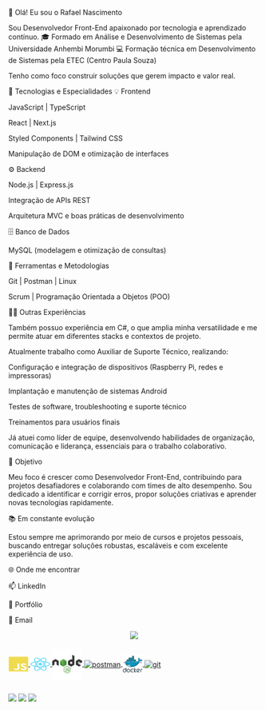 👋 Olá! Eu sou o Rafael Nascimento

Sou Desenvolvedor Front-End apaixonado por tecnologia e aprendizado contínuo.
🎓 Formado em Análise e Desenvolvimento de Sistemas pela Universidade Anhembi Morumbi
💻 Formação técnica em Desenvolvimento de Sistemas pela ETEC (Centro Paula Souza)

Tenho como foco construir soluções que gerem impacto e valor real.

🚀 Tecnologias e Especialidades
💡 Frontend

JavaScript | TypeScript

React | Next.js

Styled Components | Tailwind CSS

Manipulação de DOM e otimização de interfaces

⚙️ Backend

Node.js | Express.js

Integração de APIs REST

Arquitetura MVC e boas práticas de desenvolvimento

🗄️ Banco de Dados

MySQL (modelagem e otimização de consultas)

🧰 Ferramentas e Metodologias

Git | Postman | Linux

Scrum | Programação Orientada a Objetos (POO)

🧑‍💻 Outras Experiências

Também possuo experiência em C#, o que amplia minha versatilidade e me permite atuar em diferentes stacks e contextos de projeto.

Atualmente trabalho como Auxiliar de Suporte Técnico, realizando:

Configuração e integração de dispositivos (Raspberry Pi, redes e impressoras)

Implantação e manutenção de sistemas Android

Testes de software, troubleshooting e suporte técnico

Treinamentos para usuários finais

Já atuei como líder de equipe, desenvolvendo habilidades de organização, comunicação e liderança, essenciais para o trabalho colaborativo.

🎯 Objetivo

Meu foco é crescer como Desenvolvedor Front-End, contribuindo para projetos desafiadores e colaborando com times de alto desempenho.
Sou dedicado a identificar e corrigir erros, propor soluções criativas e aprender novas tecnologias rapidamente.

📚 Em constante evolução

Estou sempre me aprimorando por meio de cursos e projetos pessoais, buscando entregar soluções robustas, escaláveis e com excelente experiência de uso.

🌐 Onde me encontrar

📫 LinkedIn

💼 Portfólio

📧 Email

<div align="center">
  <a href="https://github.com/RafaDev01">
  <img height="180em" src="https://github-readme-stats.vercel.app/api/top-langs/?username=RafaDev01&layout=compact&langs_count=7&theme=dracula"/>
</div>

<div style="display: inline_block"><br>
  <img align="center" alt="Rafa-Js" height="30" width="40" src="https://raw.githubusercontent.com/devicons/devicon/master/icons/javascript/javascript-plain.svg"/>
  <img align="center" alt="Rafa-React" height="30" width="40" src="https://raw.githubusercontent.com/devicons/devicon/master/icons/react/react-original.svg">
  <img align="center" alt="Rafa-Node height="50" width="60" src="https://raw.githubusercontent.com/devicons/devicon/master/icons/nodejs/nodejs-original-wordmark.svg"/>
  <img align="center" alt="postman" width="40" height="40" src="https://www.vectorlogo.zone/logos/getpostman/getpostman-icon.svg"/>
  <img src="https://raw.githubusercontent.com/devicons/devicon/master/icons/docker/docker-original-wordmark.svg" alt="docker" width="40" height="40" align="center"/>
  <img align="center" src="https://www.vectorlogo.zone/logos/git-scm/git-scm-icon.svg" alt="git" width="40" height="40"/>
</div>
  
  ##
 
<div> 
  <a href = "mailto:rflwwe123@hotmail.com"><img src="https://img.shields.io/badge/Microsoft_Outlook-0078D4?style=for-the-badge&logo=microsoft-outlook&logoColor=white"></a>
  <a href = "mailto:rflwweita2@gmail.com"><img src="https://img.shields.io/badge/-Gmail-%23333?style=for-the-badge&logo=gmail&logoColor=white" target="_blank"></a>
  <a href="https://www.linkedin.com/in/rafael-do-nascimento-santos-554178218/" target="_blank"><img src="https://img.shields.io/badge/-LinkedIn-%230077B5?style=for-the-badge&logo=linkedin&logoColor=white"></a> 
  
 
</div>
